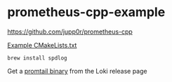 # prometheus-cpp-example

https://github.com/jupp0r/prometheus-cpp

[Example CMakeLists.txt](
https://github.com/jupp0r/prometheus-cpp/blob/master/cmake/project-import-cmake/CMakeLists.txt)

    brew install spdlog

Get a [promtail binary](https://github.com/grafana/loki/releases) from the Loki release page

